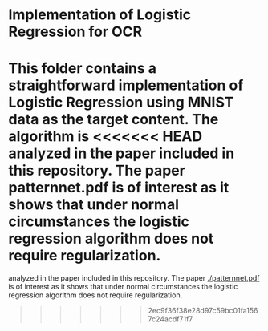 # Implementation of Logistic Regression for OCR

This folder contains a straightforward implementation of Logistic
Regression using MNIST data as the target content. The algorithm is
<<<<<<< HEAD
analyzed in the paper included in this repository.  The paper
patternnet.pdf is of interest as it shows that under normal
circumstances the logistic regression algorithm does not require
regularization.
=======
analyzed in the paper included in this repository.  The paper [./patternnet.pdf](patternnet.pdf) is of
interest as it shows that under normal circumstances the logistic
regression algorithm does not require regularization.
>>>>>>> 2ec9f36f38e28d97c59bc01fa1567c24acdf71f7


